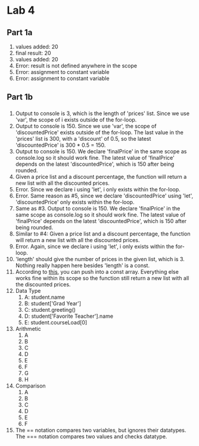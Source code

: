 # Lab 4
## Part 1a
1. values added: 20
2. final result: 20
3. values added: 20
4. Error: result is not defined anywhere in the scope
5. Error: assignment to constant variable
6. Error: assignment to constant variable
## Part 1b
### 
1. Output to console is 3, which is the length of 'prices' list. Since we use 'var', the scope of i exists outside of the for-loop.
2. Output to console is 150. Since we use 'var', the scope of 'discountedPrice' exists outside of the for-loop. The last value in the 'prices' list is 300, with a 'discount' of 0.5, so the latest 'discountedPrice' is 300 * 0.5 = 150.
3. Output to console is 150. We declare 'finalPrice' in the same scope as console.log so it should work fine. The latest value of 'finalPrice' depends on the latest 'discountedPrice', which is 150 after being rounded.
4. Given a price list and a discount percentage, the function will return a new list with all the discounted prices.
5. Error. Since we declare i using 'let', i only exists within the for-loop.
6. Error. Same reason as #5, since we declare 'discountedPrice' using 'let', 'discountedPrice' only exists within the for-loop.
7. Same as #3. Output to console is 150. We declare 'finalPrice' in the same scope as console.log so it should work fine. The latest value of 'finalPrice' depends on the latest 'discountedPrice', which is 150 after being rounded.
8. Similar to #4: Given a price list and a discount percentage, the function will return a new list with all the discounted prices.
9. Error. Again, since we declare i using 'let', i only exists within the for-loop.
10. 'length' should give the number of prices in the given list, which is 3. Nothing really happen here besides 'length' is a const.
11. According to [this](https://developer.mozilla.org/en-US/docs/Web/JavaScript/Reference/Statements/const), you can push into a const array. Everything else works fine within its scope so the function still return a new list with all the discounted prices.
12. Data Type
    1.  A: student.name
    2.  B: student['Grad Year']
    3.  C: student.greeting()
    4.  D: student['Favorite Teacher'].name
    5.  E: student.courseLoad[0]
13. Arithmetic
    1.  A
    2.  B
    3.  C
    4.  D
    5.  E
    6.  F
    7.  G
    8.  H
14. Comparison
    1.  A
    2.  B
    3.  C
    4.  D
    5.  E
    6.  F
15. The == notation compares two variables, but ignores their datatypes. The === notation compares two values and checks datatype.